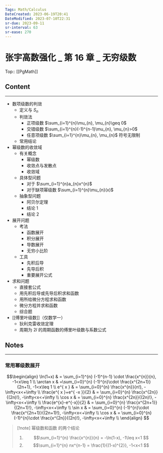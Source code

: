 ```yaml
---
Tags: Math/Calculus 
DateCreated: 2023-06-19T20:41
DateModified: 2023-07-10T22:31
sr-due: 2023-09-11
sr-interval: 63
sr-ease: 270
---
```

# 张宇高数强化 _ 第 16 章 _ 无穷级数
Top:: [[PgMath]]

## Content
---
- 数项级数的判敛
	- 定义与 $S_{n}$
	- 判敛法
		- 正项级数 $\sum_{i=1}^{n}\mu_{n}, \mu_{n}\geq 0$
		- 交错级数 $\sum_{i=1}^{n}(-1)^{n-1}\mu_{n}, \mu_{n}>0$
		- 任意项级数 $\sum_{i=1}^{n}\mu_{n}, \mu_{n}$ 符号无限制
	- 常用结论
- 幂级数的收敛域
	- 有关概念
		- 幂级数
		- 收敛点与发散点
		- 收敛域
	- 具体型问题
		- 对于 $\sum_{i=1}^{n}a_{n}x^{n}$
		- 对于缺项幂级数 $\sum_{i=1}^{n}\mu_{n}(x)$
	- 抽象型问题
		- 阿贝尔定理
		- 结论 1
		- 结论 2
- 展开问题
	- 考法
		- 函数展开
		- 积分展开
		- 导数展开
		- 无穷小比阶
	- 工具
		- 先积后导
		- 先导后积
		- 重要展开公式
- 求和问题
	- 直接套公式
	- 用先积后导或先导后积求和函数
	- 用所给微分方程求和函数
	- 微分方程并求和函数
	- 综合题
- [[傅里叶级数]]（仅数学一）
	- 狄利克雷收敛定理
	- 周期为 $2l$ 的周期函数的傅里叶级数与系数公式
 
## Notes
---
### 常用幂级数展开

$$\begin{align}
\ln(1+x) & = \sum_{i=1}^{n} (-1)^{n-1} \cdot \frac{x^{n}}{n}, -1<x\leq 1 \\
\arctan x  & =\sum_{i=0}^{n} (-1)^{n}\cdot \frac{x^{2n+1}}{2n+1}, -1<x\leq 1 \\
e^{ x }  & = \sum_{i=0}^{n} \frac{x^{n}}{n!}, -\infty<x<+\infty  \\
\frac{e^{ x }+e^{ -x }}{2}  & = \sum_{i=0}^{n} \frac{x^{2n}}{(2n)!}, -\infty<x<+\infty \\
\cos x  & = \sum_{i=0}^{n} \frac{x^{2n}}{(2n)!}, -\infty<x<+\infty  \\
\frac{e^{x}-e^{-x}}{2}  & = \sum_{i=0}^{n} \frac{x^{2n+1}}{(2n+1)!}, -\infty<x<+\infty  \\
\sin x  & = \sum_{i=0}^{n} (-1)^{n}\cdot \frac{x^{2n+1}}{(2n+1)!}, -\infty<x<+\infty \\
\cos x  & = \sum_{i=0}^{n} (-1)^{n}\cdot \frac{x^{2n}}{(2n)!}, -\infty<x<+\infty  \\
\end{align} $$


> [!note] 幂级数和函数 的两个结论
> 1. $$\sum_{i=1}^{n} \frac{x^{n}}{n} = -\ln(1-x), -1\leq x<1 $$
> 2. $$\sum_{i=1}^{n} nx^{n-1} = \frac{1}{(1-x)^{2}}, -1<x<1 $$
